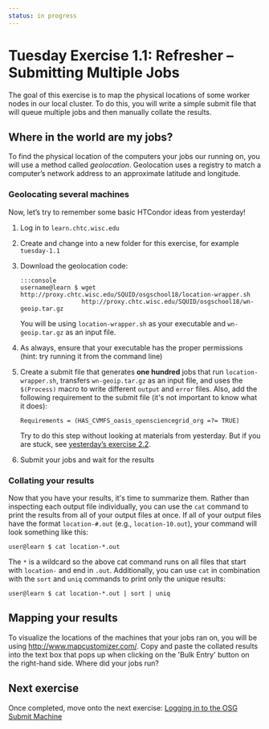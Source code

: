 ```yaml
---
status: in progress
---
```


Tuesday Exercise 1.1: Refresher – Submitting Multiple Jobs
==========================================================

The goal of this exercise is to map the physical locations of some worker nodes in our local cluster.
To do this, you will write a simple submit file that will queue multiple jobs and then manually collate the results.

Where in the world are my jobs?
-------------------------------

To find the physical location of the computers your jobs our running on, you will use a method called *geolocation*.
Geolocation uses a registry to match a computer’s network address to an approximate latitude and longitude.

### Geolocating several machines

Now, let’s try to remember some basic HTCondor ideas from yesterday!

1.  Log in to `learn.chtc.wisc.edu`
1.  Create and change into a new folder for this exercise, for example `tuesday-1.1`
1.  Download the geolocation code:

        :::console
        username@learn $ wget http://proxy.chtc.wisc.edu/SQUID/osgschool18/location-wrapper.sh
                         http://proxy.chtc.wisc.edu/SQUID/osgschool18/wn-geoip.tar.gz

    You will be using `location-wrapper.sh` as your executable and `wn-geoip.tar.gz` as an input file.

1.  As always, ensure that your executable has the proper permissions (hint: try running it from the command line)
1.  Create a submit file that generates **one hundred** jobs that run `location-wrapper.sh`, transfers `wn-geoip.tar.gz`
    as an input file, and uses the `$(Process)` macro to write different `output` and `error` files.
    Also, add the following requirement to the submit file (it's not important to know what it does):

        Requirements = (HAS_CVMFS_oasis_opensciencegrid_org =?= TRUE)

    Try to do this step without looking at materials from yesterday.
    But if you are stuck, see [yesterday’s exercise 2.2](/materials/day1/part2-ex2-queue-n.md).

1.  Submit your jobs and wait for the results

### Collating your results

Now that you have your results, it's time to summarize them.
Rather than inspecting each output file individually, you can use the `cat` command to print the results from all of
your output files at once.
If all of your output files have the format `location-#.out` (e.g., `location-10.out`), your command will look something
like this:

``` console
user@learn $ cat location-*.out
```

The `*` is a wildcard so the above cat command runs on all files that start with `location-` and end in `.out`.
Additionally, you can use `cat` in combination with the `sort` and `uniq` commands to print only the unique results:

``` console
user@learn $ cat location-*.out | sort | uniq
```

Mapping your results
--------------------

To visualize the locations of the machines that your jobs ran on, you will be using <http://www.mapcustomizer.com/>.
Copy and paste the collated results into the text box that pops up when clicking on the 'Bulk Entry' button on the
right-hand side.
Where did your jobs run?

Next exercise
-------------

Once completed, move onto the next exercise: [Logging in to the OSG Submit Machine](/materials/day2/part1-ex2-login-scp.md)

